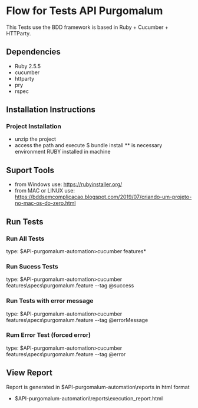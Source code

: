 # Flow for Tests API Purgomalum

This Tests use the BDD framework is based in Ruby + Cucumber + HTTParty.

## Dependencies

* Ruby 2.5.5
* cucumber
* httparty
* pry
* rspec

## Installation Instructions

### Project Installation

* unzip the project
* access the path and execute $ bundle install
** is necessary environment RUBY installed in machine

## Suport Tools

* from Windows use: https://rubyinstaller.org/
* from MAC or LINUX use: https://bddsemcomplicacao.blogspot.com/2019/07/criando-um-projeto-no-mac-os-do-zero.html

## Run Tests

### Run All Tests
type: $API-purgomalum-automation>cucumber features\*

### Run Sucess Tests
type: $API-purgomalum-automation>cucumber features\specs\purgomalum.feature --tag @success

### Run Tests with error message
type: $API-purgomalum-automation>cucumber features\specs\purgomalum.feature --tag @errorMessage

### Rum Error Test (forced error)
type: $API-purgomalum-automation>cucumber features\specs\purgomalum.feature --tag @error

## View Report
Report is generated in $API-purgomalum-automation\reports in html format
- $API-purgomalum-automation\reports\execution_report.html